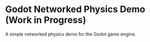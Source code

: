 # Godot Networked Physics Demo (Work in Progress)

A simple networked physics demo for the Godot game engine.
